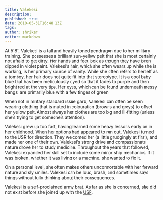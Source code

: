 ```yaml
---
title: Valekesi
description:
published: true
date: 2010-05-31T16:48:13Z
tags:
author: shriker
editor: markdown
---
```


At 5'8", Valekesi is a tall and heavily toned pendragon due to her military training. She possesses a brilliant sun-yellow pelt that she is most certainly not afraid to get dirty. Her hands and feet look as though they have been dipped in violet paint. Valekesi’s hair, which she often wears up while she is working, is her primary source of vanity. While she often refers to herself as a tomboy, her hair does not quite fit into that stereotype. It is a cool baby blue that has been meticulously dyed so that it fades to purple and then bright red at the very tips. Her eyes, which can be found underneath messy bangs, are primarily blue with a few tinges of green.

When not in military standard issue garb, Valekesi can often be seen wearing clothing that is muted in colouration (browns and greys) to offset her yellow pelt. Almost always her clothes are too big and ill-fitting (unless she’s trying to get someone’s attention).

Valekesi grew up too fast, having learned some heavy lessons early on in her childhood. When her options had appeared to run out, Valekesi turned to the USR for direction. They welcomed her (a little grudgingly at first), and made her one of their own. Valekesi’s strong drive and compassionate nature drove her to study medicine. Throughout the years that followed, Valekesi expanded her skill set to include some minor ship mechanics. If it was broken, whether it was living or a machine, she wanted to fix it.

On a personal level, she often makes others uncomfortable with her forward nature and sly smiles. Valekesi can be loud, brash, and sometimes says things without fully thinking about their consequences.

Valekesi is a self-proclaimed army brat. As far as she is concerned, she did not exist before she joined up with the [USR](/USR "wikilink").